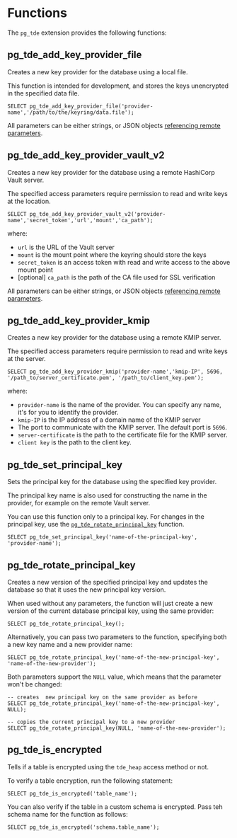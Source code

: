 # Functions

The `pg_tde` extension provides the following functions:

## pg_tde_add_key_provider_file

Creates a new key provider for the database using a local file.

This function is intended for development, and stores the keys unencrypted in the specified data file.

```
SELECT pg_tde_add_key_provider_file('provider-name','/path/to/the/keyring/data.file');
```

All parameters can be either strings, or JSON objects [referencing remote parameters](external-parameters.md).

## pg_tde_add_key_provider_vault_v2

Creates a new key provider for the database using a remote HashiCorp Vault server.

The specified access parameters require permission to read and write keys at the location.

```
SELECT pg_tde_add_key_provider_vault_v2('provider-name','secret_token','url','mount','ca_path');
```

where:

* `url` is the URL of the Vault server
* `mount` is the mount point where the keyring should store the keys
* `secret_token` is an access token with read and write access to the above mount point
* [optional] `ca_path` is the path of the CA file used for SSL verification

All parameters can be either strings, or JSON objects [referencing remote parameters](external-parameters.md).

## pg_tde_add_key_provider_kmip

Creates a new key provider for the database using a remote KMIP server.

The specified access parameters require permission to read and write keys at the server.

```
SELECT pg_tde_add_key_provider_kmip('provider-name','kmip-IP', 5696, '/path_to/server_certificate.pem', '/path_to/client_key.pem');
```

where:

* `provider-name` is the name of the provider. You can specify any name, it's for you to identify the provider.
* `kmip-IP` is the IP address of a domain name of the KMIP server
* The port to communicate with the KMIP server. The default port is `5696`.
* `server-certificate` is the path to the certificate file for the KMIP server.
* `client key` is the path to the client key.

## pg_tde_set_principal_key

Sets the principal key for the database using the specified key provider.

The principal key name is also used for constructing the name in the provider, for example on the remote Vault server.

You can use this function only to a principal key. For changes in the principal key, use the [`pg_tde_rotate_principal_key`](#pg_tde_rotate_principal_key) function.

```
SELECT pg_tde_set_principal_key('name-of-the-principal-key', 'provider-name');
```

## pg_tde_rotate_principal_key

Creates a new version of the specified principal key and updates the database so that it uses the new principal key version.

When used without any parameters, the function will just create a new version of the current database
principal key, using the same provider:

```
SELECT pg_tde_rotate_principal_key();
```

Alternatively, you can pass two parameters to the function, specifying both a new key name and a new provider name:

```
SELECT pg_tde_rotate_principal_key('name-of-the-new-principal-key', 'name-of-the-new-provider');
```

Both parameters support the `NULL` value, which means that the parameter won't be changed:

```
-- creates  new principal key on the same provider as before
SELECT pg_tde_rotate_principal_key('name-of-the-new-principal-key', NULL);

-- copies the current principal key to a new provider
SELECT pg_tde_rotate_principal_key(NULL, 'name-of-the-new-provider');
```


## pg_tde_is_encrypted

Tells if a table is encrypted using the `tde_heap` access method or not.

To verify a table encryption, run the following statement:

```
SELECT pg_tde_is_encrypted('table_name');
```

You can also verify if the table in a custom schema is encrypted. Pass teh schema name for the function as follows:

```
SELECT pg_tde_is_encrypted('schema.table_name');
```
